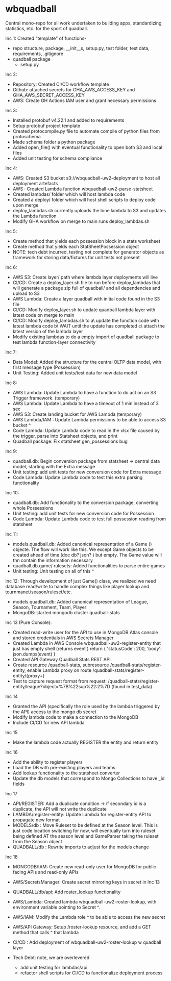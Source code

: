# wbquadball
Central mono-repo for all work undertaken to building apps, standardizing statistics, etc. for the sport of quadball.

Inc 1: 
Created "template" of functions- 
* repo structure, package, __init__s, setup.py, test folder, test data, requirements, .gitignore
* quadball package
   * setup.py 

Inc 2: 
* Repository: Created CI/CD workflow template
* Github: attached secrets for GHA_AWS_ACCESS_KEY and GHA_AWS_SECRET_ACCESS_KEY
* AWS: Create GH Actions IAM user and grant necessary permissions

Inc 3: 
* Installed protobuf v4.22.1 and added to requirements
* Setup protobuf project template
* Created protocompile.py file to automate compile of python files from protoschema
* Made schema folder a python package
* Added open_file() with eventual functionality to open both S3 and local files
* Added unit testing for schema compliance


Inc 4: 
* AWS: Created S3 bucket s3://wbquadball-uw2-deployment to host all deployment artefacts
* AWS : Created Lambda function wbquadball-uw2-parse-statsheet
* Created lambdas/ folder which will host lambda code
* Created a deploy/ folder which will host shell scripts to deploy code upon merge
* deploy_lambdas.sh currently uploads the lone lambda to S3 and updates the Lambda function
* Modify GHA workflow on merge to main runs deploy_lambdas.sh

Inc 5: 
* Create method that yields each possession block in a stats worksheet
* Create method that yields each StatSheetPossession object
* NOTE: tech debt incurred, testing not complete for generator objects as framework for storing data/fixtures for unit tests not present

Inc 6: 
* AWS S3: Create layer/ path where lambda layer deployments will live
* CI/CD: Create a deploy_layer.sh file to run before deploy_lambdas that will generate a package zip full of quadball/ and all dependencies and upload to S3
* AWS Lambda: Create a layer quadball with initial code found in the S3 file
* CI/CD: Modify deploy_layer.sh to update quadball lambda layer with latest code on merge to main 
* CI/CD: Modify deploy_lambdas.sh to 
   a\ update the function code with latest lambda code 
   b\ WAIT until the update has completed
   c\ attach the latest version of the lambda layer
* Modify existing lambdas to do a empty import of quadball package to test lambda function-layer connectivity

Inc 7: 
* Data Model: Added the structure for the central OLTP data model, with first message type (Possession)
* Unit Testing: Added unit tests/test data for new data model 

Inc 8: 
* AWS Lambda: Update Lambda to have a function to do act on an S3 Trigger framework. (temporary) 
* AWS Lambda: Update Lambda to have a timeout of 1 min instead of 3 sec
* AWS S3: Create landing bucket for AWS Lambda (temporary)
* AWS Lambda/IAM : Update Lambda permissions to be able to access S3 bucket ^ 
* Code Lambda: Update Lambda code to read in the xlsx file caused by the trigger, parse into Statsheet objects, and print
* Quadball package: Fix statsheet gen_possessions bug


Inc 9: 
* quadball.db: Begin conversion package from statsheet -> central data model, starting with the Extra message
* Unit testing: add unit tests for new conversion code for Extra message
* Code Lambda: Update Lambda code to test this extra parsing functionality


Inc 10: 
* quadball.db: Add functionality to the conversion package, converting whole Possessions
* Unit testing: add unit tests for new conversion code for Possession
* Code Lambda: Update Lambda code to test full possession reading from statsheet

Inc 11: 
* models.quadball.db: Added canonical representation of a Game () objecte. The flow will work like this. We except Game objects to be created ahead of time (doc db? json? ) but empty. The Game value will thn contain the information necessary 
* quadball.db.game/ rulesets: Added functionalities to parse entire games 
* Unit testing: Unit testing on all of this ^ 
 
Inc 12: 
Through development of just Game() class, we realized we need database read/write
to handle complex things like player lookup and tournmanet/season/ruleset/etc. 
* models.quadball.db: Added canonical representation of League, Season, Tournament, Team, Player
* MongoDB: started mongodb cluster quadball-stats

Inc 13 (Pure Console): 
* Created read-write user for the API to use in MongoDB Atlas console 
and stored credentials in AWS Secrets Manager
* Created Lambda in AWS Console  wbquadball-uw2-register-entity that just has empty shell (returns event )    return {
        'statusCode': 200,
        'body': json.dumps(event)
    }
* Created API Gateway Quadball Stats REST API 
* Create resource /quadball-stats, subresource /quadball-stats/register-entity, enable Lambda proxy on  route /quadball-stats/register-entity/{proxy+}
* Test to capture request format from request:
/quadball-stats/register-entity/league?object=%7B%22sup%22:2%7D
(found in test_data)


Inc 14
* Granted the API (specifically the role used by the lambda triggered by the API) access to the mongo db secret
* Modify lambda code to make a connection to the MongoDB
* Include CI/CD for new API lambda

Inc 15
* Make the lambda code actually REGISTER the entity and return entity

Inc 16
* Add the ability to register players
* Load the DB with pre-existing players and teams
* Add lookup functionality to the statsheet converter
* Update the db models that correspond to Mongo Collections to have _id fields 

Inc 17
* API/REGISTER: Add a duplicate condition -> if secondary id is a duplicate, the API will not write the duplicate
* LAMBDA/register-entity: Update Lambda for register-entity API to propagate new format
* MODELS/db : Move Ruleset to be defined at the Season level. This is just code location switching for now, will eventually turn into ruleset being defined AT the season level and GameParser taking the ruleset from the Season object
* QUADBALL/db : Rewrite imports to adjust for the models change

Inc 18
* MONGODB/IAM: Create new read-only user for MongoDB for public facing APIs and read-only APIs
* AWS/SecretsManager: Create secret mirroring keys in secret in Inc 13
* QUADBALL/db/api: Add roster_lookup functionality
* AWS/Lambda: Created lambda wbquadball-uw2-roster-lookup, with environment variable 
pointing to Secret ^.
* AWS/IAM: Modify the Lambda role ^ to be able to access the new secret
* AWS/API Gateway: Setup /roster-lookup resource, and add a GET method that calls ^ that lambda
* CI/CD : Add deployment of wbquadball-uw2-roster-lookup w quadball layer 

* Tech Debt: note, we are overlevered
  * add unit testing for lambdas/api 
  * refactor shell scripts for CI/CD to functionalize deployment process